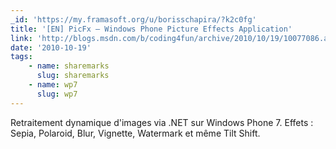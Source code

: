 ```yaml
---
_id: 'https://my.framasoft.org/u/borisschapira/?k2c0fg'
title: '[EN] PicFx – Windows Phone Picture Effects Application'
link: 'http://blogs.msdn.com/b/coding4fun/archive/2010/10/19/10077086.aspx'
date: '2010-10-19'
tags:
    - name: sharemarks
      slug: sharemarks
    - name: wp7
      slug: wp7
---
```


<div class="markdown"><p>Retraitement dynamique d'images via .NET sur Windows Phone 7. Effets : Sepia, Polaroid, Blur, Vignette, Watermark et même Tilt Shift.
</p></div>
